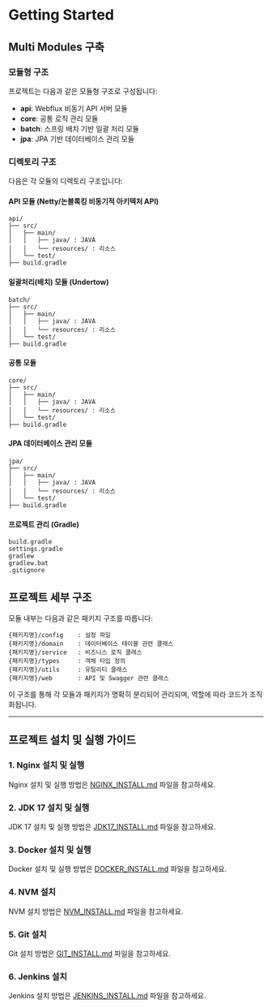 # Getting Started

## Multi Modules 구축

### 모듈형 구조

프로젝트는 다음과 같은 모듈형 구조로 구성됩니다:

- **api**: Webflux 비동기 API 서버 모듈
- **core**: 공통 로직 관리 모듈
- **batch**: 스프링 배치 기반 일괄 처리 모듈
- **jpa**: JPA 기반 데이터베이스 관리 모듈

### 디렉토리 구조

다음은 각 모듈의 디렉토리 구조입니다:

#### API 모듈 (Netty/논블록킹 비동기적 아키텍처 API)

```
api/
├── src/
│   ├── main/
│   │   ├── java/ : JAVA
│   │   └── resources/ : 리소스
│   └── test/
├── build.gradle
```

#### 일괄처리(배치) 모듈 (Undertow)

```
batch/
├── src/
│   ├── main/
│   │   ├── java/ : JAVA
│   │   └── resources/ : 리소스
│   └── test/
├── build.gradle
```

#### 공통 모듈

```
core/
├── src/
│   ├── main/
│   │   ├── java/ : JAVA
│   │   └── resources/ : 리소스
│   └── test/
├── build.gradle
```

#### JPA 데이터베이스 관리 모듈

```
jpa/
├── src/
│   ├── main/
│   │   ├── java/ : JAVA
│   │   └── resources/ : 리소스
│   └── test/
├── build.gradle
```

#### 프로젝트 관리 (Gradle)

```
build.gradle
settings.gradle
gradlew
gradlew.bat
.gitignore
```

## 프로젝트 세부 구조

모듈 내부는 다음과 같은 패키지 구조를 따릅니다:

```
{패키지명}/config    : 설정 파일
{패키지명}/domain    : 데이터베이스 테이블 관련 클래스
{패키지명}/service   : 비즈니스 로직 클래스
{패키지명}/types     : 객체 타입 정의
{패키지명}/utils     : 유틸리티 클래스
{패키지명}/web       : API 및 Swagger 관련 클래스
```

이 구조를 통해 각 모듈과 패키지가 명확히 분리되어 관리되며, 역할에 따라 코드가 조직화됩니다.

---

## 프로젝트 설치 및 실행 가이드

### 1. Nginx 설치 및 실행
Nginx 설치 및 실행 방법은 [NGINX_INSTALL.md](./doc/NGINX_INSTALL.md) 파일을 참고하세요.

### 2. JDK 17 설치 및 실행
JDK 17 설치 및 실행 방법은 [JDK17_INSTALL.md](./doc/JDK17_INSTALL.md) 파일을 참고하세요.

### 3. Docker 설치 및 실행
Docker 설치 및 실행 방법은 [DOCKER_INSTALL.md](./doc/DOCKER_INSTALL.md) 파일을 참고하세요.

### 4. NVM 설치
NVM 설치 방법은 [NVM_INSTALL.md](./doc/NVM_INSTALL.md) 파일을 참고하세요.

### 5. Git 설치
Git 설치 방법은 [GIT_INSTALL.md](./doc/GIT_INSTALL.md) 파일을 참고하세요.

### 6. Jenkins 설치
Jenkins 설치 방법은 [JENKINS_INSTALL.md](./doc/JENKINS_INSTALL.md) 파일을 참고하세요.
